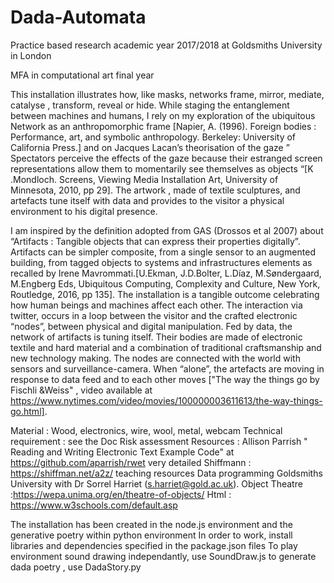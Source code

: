 # Dada-Automata
 Practice based research academic year 2017/2018 at Goldsmiths University in London

MFA in computational art final year

This installation illustrates how, like masks, networks frame, mirror, mediate, catalyse , transform, reveal or hide. While staging the entanglement between machines and humans, I rely on my exploration of the ubiquitous Network as an anthropomorphic frame [Napier, A. (1996). Foreign bodies : Performance, art, and symbolic anthropology. Berkeley: University of California Press.] and on Jacques Lacan’s theorisation of the gaze ” Spectators perceive the effects of the gaze because their estranged screen representations allow them to momentarily see themselves as objects “[K .Mondloch. Screens, Viewing Media Installation Art, University of Minnesota, 2010, pp 29]. The artwork , made of textile sculptures, and artefacts tune itself with data and provides to the visitor a physical environment to his digital presence.

I am inspired by the definition adopted from GAS (Drossos et al 2007) about “Artifacts : Tangible objects that can express their properties digitally”. Artifacts can be simpler composite, from a single sensor to an augmented building, from tagged objects to systems and infrastructures elements as recalled by Irene Mavrommati.[U.Ekman, J.D.Bolter, L.Díaz, M.Søndergaard, M.Engberg Eds, Ubiquitous Computing, Complexity and Culture, New York, Routledge, 2016, pp 135]. The installation is a tangible outcome celebrating how human beings and machines affect each other. The interaction via twitter, occurs in a loop between the visitor and the crafted electronic “nodes”, between physical and digital manipulation. Fed by data, the network of artifacts is tuning itself. Their bodies are made of electronic textile and hard material and a combination of traditional craftsmanship and new technology making. The nodes are connected with the world with sensors and surveillance-camera. When “alone”, the artefacts are moving in response to data feed and to each other moves ["The way the things go by Fischli &Weiss" , video available at https://www.nytimes.com/video/movies/100000003611613/the-way-things-go.html].

Material : Wood, electronics, wire, wool, metal, webcam Technical requirement : see the Doc Risk assessment
Resources : 
Allison Parrish " Reading and Writing Electronic Text Example Code" at https://github.com/aparrish/rwet very detailed 
Shiffmann : https://shiffman.net/a2z/
teaching resources Data programming Goldsmiths University with Dr Sorrel Harriet (s.harriet@gold.ac.uk). 
Object Theatre :https://wepa.unima.org/en/theatre-of-objects/ Html : https://www.w3schools.com/default.asp


The installation has been created in the node.js environment and the generative poetry within python environment
In order to work, install libraries and dependencies specified in the package.json files
To play environment sound drawing independantly, use SoundDraw.js
to generate dada poetry , use DadaStory.py

